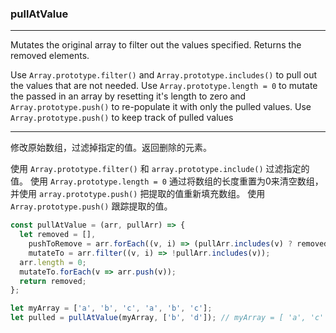 ### pullAtValue

------------

Mutates the original array to filter out the values specified. Returns the removed elements.

Use `Array.prototype.filter()` and `Array.prototype.includes()` to pull out the values that are not needed.
Use `Array.prototype.length = 0` to mutate the passed in an array by resetting it's length to zero and `Array.prototype.push()` to re-populate it with only the pulled values.
Use `Array.prototype.push()` to keep track of pulled values

------------

修改原始数组，过滤掉指定的值。返回删除的元素。

使用 `Array.prototype.filter()` 和 `array.prototype.include()` 过滤指定的值。
使用 `Array.prototype.length = 0` 通过将数组的长度重置为0来清空数组，并使用 `array.prototype.push()` 把提取的值重新填充数组。
使用 `Array.prototype.push()` 跟踪提取的值。

```js
const pullAtValue = (arr, pullArr) => {
  let removed = [],
    pushToRemove = arr.forEach((v, i) => (pullArr.includes(v) ? removed.push(v) : v)),
    mutateTo = arr.filter((v, i) => !pullArr.includes(v));
  arr.length = 0;
  mutateTo.forEach(v => arr.push(v));
  return removed;
};
```

```js
let myArray = ['a', 'b', 'c', 'a', 'b', 'c'];
let pulled = pullAtValue(myArray, ['b', 'd']); // myArray = [ 'a', 'c' ] , pulled = [ 'b', 'd' ]
```
